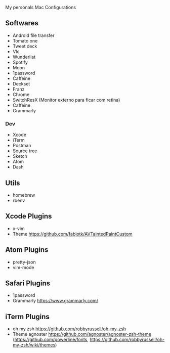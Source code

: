 My personals Mac Configurations

## Softwares
- Android file transfer
- Tomato one
- Tweet deck
- Vlc
- Wunderlist
- Spotify
- Moon
- 1password
- Caffeine
- Deckset
- Franz
- Chrome
- SwitchResX (Monitor externo para ficar com retina)
- Caffeine
- Grammarly

### Dev
- Xcode
- iTerm
- Postman
- Source tree
- Sketch
- Atom
- Dash

## Utils
- homebrew
- rbenv


## Xcode Plugins 
- x-vim
- Theme https://github.com/fabiotk/AVTaintedPaintCustom

## Atom Plugins 
- pretty-json
- vim-mode

## Safari Plugins 
- 1password
- Grammarly https://www.grammarly.com/

## iTerm Plugins 
- oh my zsh https://github.com/robbyrussell/oh-my-zsh
- Theme agnoster https://github.com/agnoster/agnoster-zsh-theme (https://github.com/powerline/fonts, https://github.com/robbyrussell/oh-my-zsh/wiki/themes)
